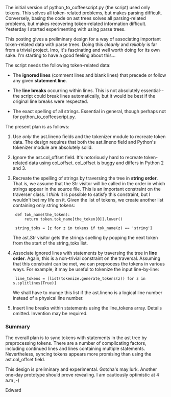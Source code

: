 
The initial version of python_to_coffeescript.py (the script) used only tokens. This solves all token-related problems, but makes parsing difficult. Conversely, basing the code on ast trees solves all parsing-related problems, but makes recovering token-related information difficult. Yesterday I started experimenting with using parse trees.

This posting gives a preliminary design for a way of associating important token-related data with parse trees. Doing this *cleanly* and *reliably* is far from a trivial project. Imo, it's fascinating and well worth doing for its own sake. I'm starting to have a good feeling about this...

The script needs the following token-related data:

- The **ignored lines** (comment lines and blank lines) that precede or follow any given **statement line**.

- The **line breaks** occurring within lines. This is not absolutely essential--the script could break lines automatically, but it would be best if the original line breaks were respected.

- The exact spelling of all strings. Essential in general, though perhaps not for python_to_coffeescript.py.

The present plan is as follows:

1. Use *only* the ast.lineno fields and the tokenizer module to recreate token data. The design requires that both the ast.lineno field and Python's tokenizer module are absolutely solid.

2. Ignore the ast.col_offset field. It's notoriously hard to recreate token-related data using col_offset. col_offset is buggy and differs in Python 2 and 3. 

3. Recreate the spelling of strings by traversing the tree in **string order**. That is, we assume that the Str visitor will be called in the order in which strings appear in the source file. This is an important constraint on the traverser class. I *think* it is possible to satisfy this constraint, but I wouldn't bet my life on it. Given the list of tokens, we create another list containing only string tokens:

        def tok_name(the_token):
            return token.tok_name[the_token[0]].lower()
    
        string_toks = [z for z in tokens if tok_name(z) == 'string']
    
   The ast.Str visitor gets the strings spelling by popping the next token from the start of the string_toks list.

4. Associate ignored lines with statements by traversing the tree in **line order**. Again, this is a non-trivial constraint on the traversal. Assuming that this constraint can be met, we can preprocess the tokens in various ways. For example, it may be useful to tokenize the input line-by-line:

        line_tokens = [list(tokenize.generate_tokens(z)) for z in s.splitlines(True)]
    
   We shall have to munge this list if the ast.lineno is a logical line number instead of a physical line number.

5. Insert line breaks within statements using the line_tokens array. Details omitted. Invention may be required.

### Summary

The overall plan is to sync tokens with statements in the ast tree by preprocessing tokens. There are a number of complicating factors, including continued lines and lines containing multiple statements. Nevertheless, syncing tokens appears more promising than using the ast.col_offset field.

This design is preliminary and experimental. Gotcha's may lurk. Another one-day prototype should prove revealing. I am cautiously optimistic at 4 a.m  ;-)

Edward
